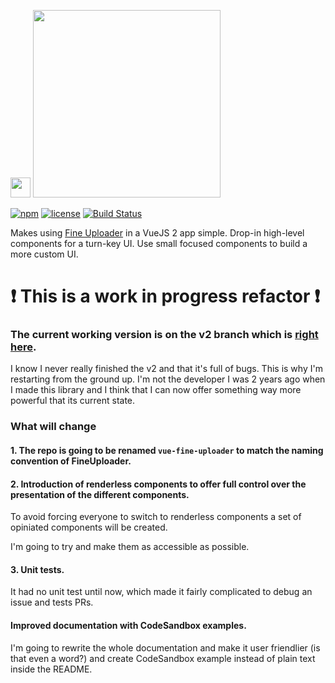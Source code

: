 <img class="nav-logo" src="https://vuejs.org/images/logo.png" width="32" height="32"> <a href="http://fineuploader.com"><img src="https://fineuploader.com/img/fineuploader-header-logo.png" width="300"></a>

[![npm](https://img.shields.io/npm/v/vue-fineuploader.svg)](https://www.npmjs.com/package/vue-fineuploader)
[![license](https://img.shields.io/badge/license-MIT-brightgreen.svg)](LICENSE)
[![Build Status](https://travis-ci.org/FineUploader/vue-fineuploader.svg?branch=master)](https://travis-ci.org/FineUploader/vue-fineuploader)

Makes using [Fine Uploader](http://fineuploader.com) in a VueJS 2 app simple. Drop-in high-level components for a turn-key UI. Use small focused components to build a more custom UI.

# ❗️ This is a work in progress refactor ️️❗️

### The current working version is on the v2 branch which is [right here](https://github.com/FineUploader/vue-fineuploader/tree/v2).

I know I never really finished the v2 and that it's full of bugs. This is why I'm restarting from the ground up. I'm not the developer I was 2 years ago when I made this library and I think that I can now offer something way more powerful that its current state.

### What will change

#### 1. The repo is going to be renamed `vue-fine-uploader` to match the naming convention of FineUploader.

#### 2. Introduction of renderless components to offer full control over the presentation of the different components.

To avoid forcing everyone to switch to renderless components a set of opiniated components will be created.

I'm going to try and make them as accessible as possible.

#### 3. Unit tests.

It had no unit test until now, which made it fairly complicated to debug an issue and tests PRs.

#### Improved documentation with CodeSandbox examples.

I'm going to rewrite the whole documentation and make it user friendlier (is that even a word?) and create CodeSandbox example instead of plain text inside the README.
